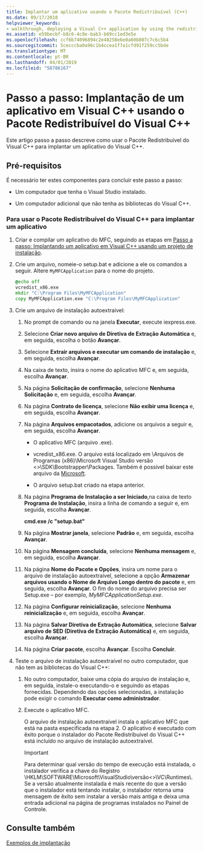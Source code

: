 ```yaml
---
title: Implantar um aplicativo usando o Pacote Redistribuível (C++)
ms.date: 09/17/2018
helpviewer_keywords:
- walkthrough, deploying a Visual C++ application by using the redistributable package
ms.assetid: e59becbf-b8c6-4c8e-bab3-b69cc1ed3e5e
ms.openlocfilehash: ccf6b74096894c2e48258e6e0a60b807c7c6c5b4
ms.sourcegitcommit: 5cecccba0a96c1b4ccea1f7a1cfd91f259cc5bde
ms.translationtype: MT
ms.contentlocale: pt-BR
ms.lasthandoff: 04/01/2019
ms.locfileid: "58786167"
---
```

# <a name="walkthrough-deploying-a-visual-c-application-by-using-the-visual-c-redistributable-package"></a>Passo a passo: Implantação de um aplicativo em Visual C++ usando o Pacote Redistribuível do Visual C++

Este artigo passo a passo descreve como usar o Pacote Redistribuível do Visual C++ para implantar um aplicativo do Visual C++.

## <a name="prerequisites"></a>Pré-requisitos

É necessário ter estes componentes para concluir este passo a passo:

- Um computador que tenha o Visual Studio instalado.

- Um computador adicional que não tenha as bibliotecas do Visual C++.

### <a name="to-use-the-visual-c-redistributable-package-to-deploy-an-application"></a>Para usar o Pacote Redistribuível do Visual C++ para implantar um aplicativo

1.  Criar e compilar um aplicativo do MFC, seguindo as etapas em [Passo a passo: Implantando um aplicativo em Visual C++ usando um projeto de instalação](walkthrough-deploying-a-visual-cpp-application-by-using-a-setup-project.md).

1. Crie um arquivo, nomeie-o setup.bat e adicione a ele os comandos a seguir. Altere `MyMFCApplication` para o nome do projeto.

    ```cmd
    @echo off
    vcredist_x86.exe
    mkdir "C:\Program Files\MyMFCApplication"
    copy MyMFCApplication.exe "C:\Program Files\MyMFCApplication"
    ```

1. Crie um arquivo de instalação autoextraível:

   1. No prompt de comando ou na janela **Executar**, execute iexpress.exe.

   1. Selecione **Criar novo arquivo de Diretiva de Extração Automática** e, em seguida, escolha o botão **Avançar**.

   1. Selecione **Extrair arquivos e executar um comando de instalação** e, em seguida, escolha **Avançar**.

   1. Na caixa de texto, insira o nome do aplicativo MFC e, em seguida, escolha **Avançar**.

   1. Na página **Solicitação de confirmação**, selecione **Nenhuma Solicitação** e, em seguida, escolha **Avançar**.

   1. Na página **Contrato de licença**, selecione **Não exibir uma licença** e, em seguida, escolha **Avançar**.

   1. Na página **Arquivos empacotados**, adicione os arquivos a seguir e, em seguida, escolha **Avançar**.

      - O aplicativo MFC (arquivo .exe).

      - vcredist_x86.exe. O arquivo está localizado em \Arquivos de Programas (x86)\Microsoft Visual Studio versão \<>\SDK\Bootstrapper\Packages\. Também é possível baixar este arquivo da [Microsoft](https://www.microsoft.com/download/confirmation.aspx?id=5555).

      - O arquivo setup.bat criado na etapa anterior.

   1. Na página **Programa de Instalação a ser Iniciado**,na caixa de texto **Programa de Instalação**, insira a linha de comando a seguir e, em seguida, escolha **Avançar**.

      **cmd.exe /c "setup.bat"**

   1. Na página **Mostrar janela**, selecione **Padrão** e, em seguida, escolha **Avançar**.

   1. Na página **Mensagem concluída**, selecione **Nenhuma mensagem** e, em seguida, escolha **Avançar**.

   1. Na página **Nome do Pacote e Opções**, insira um nome para o arquivo de instalação autoextraível, selecione a opção **Armazenar arquivos usando o Nome de Arquivo Longo dentro do pacote** e, em seguida, escolha **Avançar**. O fim do nome do arquivo precisa ser Setup.exe – por exemplo, *MyMFCApplicationSetup.exe*.

   1. Na página **Configurar reinicialização**, selecione **Nenhuma reinicialização** e, em seguida, escolha **Avançar**.

   1. Na página **Salvar Diretiva de Extração Automática**, selecione **Salvar arquivo de SED (Diretiva de Extração Automática)** e, em seguida, escolha **Avançar**.

   1. Na página **Criar pacote**, escolha **Avançar**. Escolha **Concluir**.

1. Teste o arquivo de instalação autoextraível no outro computador, que não tem as bibliotecas do Visual C++:

   1. No outro computador, baixe uma cópia do arquivo de instalação e, em seguida, instale-o executando-o e seguindo as etapas fornecidas. Dependendo das opções selecionadas, a instalação pode exigir o comando **Executar como administrador**.

   1. Execute o aplicativo MFC.

      O arquivo de instalação autoextraível instala o aplicativo MFC que está na pasta especificada na etapa 2. O aplicativo é executado com êxito porque o instalador do Pacote Redistribuível do Visual C++ está incluído no arquivo de instalação autoextraível.

      > [!IMPORTANT]
      > Para determinar qual versão do tempo de execução está instalada, o instalador verifica a chave do Registro \HKLM\SOFTWARE\Microsoft\VisualStudio\\versão\<>\VC\Runtimes\\<platform>. Se a versão atualmente instalada é mais recente do que a versão que o instalador está tentando instalar, o instalador retorna uma mensagem de êxito sem instalar a versão mais antiga e deixa uma entrada adicional na página de programas instalados no Painel de Controle.

## <a name="see-also"></a>Consulte também

[Exemplos de implantação](deployment-examples.md)<br/>
